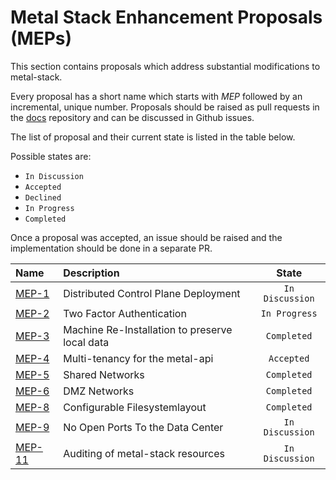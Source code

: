 # Metal Stack Enhancement Proposals (MEPs)

This section contains proposals which address substantial modifications to metal-stack.

Every proposal has a short name which starts with _MEP_ followed by an incremental, unique number. Proposals should be raised as pull requests in the [docs](https://github.com/metal-stack/docs) repository and can be discussed in Github issues.

The list of proposal and their current state is listed in the table below.

Possible states are:

- `In Discussion`
- `Accepted`
- `Declined`
- `In Progress`
- `Completed`

Once a proposal was accepted, an issue should be raised and the implementation should be done in a separate PR.

| Name                     | Description                                    |      State      |
| :----------------------- | :--------------------------------------------- | :-------------: |
| [MEP-1](MEP1/README.md)  | Distributed Control Plane Deployment           | `In Discussion` |
| [MEP-2](MEP2/README.md)  | Two Factor Authentication                      |  `In Progress`  |
| [MEP-3](MEP3/README.md)  | Machine Re-Installation to preserve local data |   `Completed`   |
| [MEP-4](MEP4/README.md)  | Multi-tenancy for the metal-api                |   `Accepted`    |
| [MEP-5](MEP5/README.md)  | Shared Networks                                |   `Completed`   |
| [MEP-6](MEP6/README.md)  | DMZ Networks                                   |   `Completed`   |
| [MEP-8](MEP8/README.md)  | Configurable Filesystemlayout                  |   `Completed`   |
| [MEP-9](MEP9/README.md)  | No Open Ports To the Data Center               | `In Discussion` |
| [MEP-11](MEP9/README.md) | Auditing of metal-stack resources              | `In Discussion` |
